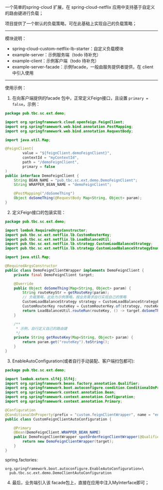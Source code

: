 一个简单的spring-cloud 扩展，在 spring-cloud-netflix 应用中支持基于自定义的路由键进行负载；

项目提供了一个默认的负载策略，可在此基础上实现自己的负载策略；

***
模块说明：

* spring-cloud-custom-netflix-lb-starter：自定义负载模块
* example-server：示例服务端（todo 待补充）
* example-client：示例客户端（todo 待补充）
* example-server-facade：示例facade，一般由服务提供者提供，在 client 中引入使用

***
使用示例：

1. 在向客户端提供的facade 包中，正常定义Feign接口，且设置 `primary = false`，示例：

```java
package pub.tbc.sc.ext.demo;

import org.springframework.cloud.openfeign.FeignClient;
import org.springframework.web.bind.annotation.PostMapping;
import org.springframework.web.bind.annotation.RequestBody;

import java.util.Map;

@FeignClient(
        value = "${feignClient.demoFeignClient}",
        contextId = "myContextId",
        path = "/demoFeignClient",
        primary = false
)
public interface DemoFeignClient {
    String BEAN_NAME = "pub.tbc.sc.ext.demo.DemoFeignClient";
    String WRAPPER_BEAN_NAME = "demoFeignClient";

    @PostMapping("/doSomeThing")
    Object doSomeThing(@RequestBody Map<String, Object> param);
}
```

2. 定义Feign接口的包装实现：

```java
package pub.tbc.sc.ext.demo;

import lombok.RequiredArgsConstructor;
import pub.tbc.sc.ext.netflix.lb.CustomRouterKey;
import pub.tbc.sc.ext.netflix.lb.LoadBalanceUtil;
import pub.tbc.sc.ext.netflix.lb.strategy.CustomLoadBalanceStrategy;
import pub.tbc.sc.ext.netflix.lb.strategy.CustomLoadBalanceStrategyEnum;

import java.util.Map;

@RequiredArgsConstructor
public class DemoFeignClientWrapper implements DemoFeignClient {
    private final DemoFeignClient target;

    @Override
    public Object doSomeThing(Map<String, Object> param) {
        String routeKeyStr = getRouteKey(param);
        // 负载策略，此处为示例策略，按业务需求自行实现自己的策略
        CustomLoadBalanceStrategy strategy = CustomLoadBalanceStrategyEnum.MODULUS;
        CustomRouterKey routeKey = CustomRouterKey.of(strategy, routeKeyStr);
        return LoadBalanceUtil.routeRun(routeKey, () -> target.doSomeThing(param));
    }

    /**
     * 示例，自行定义自己的路由键
     */
    private String getRouteKey(Map<String, Object> param) {
        return param.get("routeKey").toString();
    }
}

```

3. EnableAutoConfiguration(或者自行手动装配、客户端扫包都可):

```java
package pub.tbc.sc.ext.demo;

import lombok.extern.slf4j.Slf4j;
import org.springframework.beans.factory.annotation.Qualifier;
import org.springframework.boot.autoconfigure.condition.ConditionalOnProperty;
import org.springframework.context.annotation.Bean;
import org.springframework.context.annotation.Configuration;
import org.springframework.context.annotation.Primary;

@Configuration
@ConditionalOnProperty(prefix = "custom.feignClientWrapper", name = "enable", matchIfMissing = true)
public class CustomFeignClientAutoConfiguration {

    @Primary
    @Bean(DemoFeignClient.WRAPPER_BEAN_NAME)
    public DemoFeignClientWrapper spotOrderFeignClientWrapper(@Qualifier(DemoFeignClient.BEAN_NAME) DemoFeignClient target) {
        return new DemoFeignClientWrapper(target);
    }
}

```

spring.factories:

```properties
org.springframework.boot.autoconfigure.EnableAutoConfiguration=\
  pub.tbc.sc.ext.demo.DemoClientAutoConfiguration
```

4. 最后，业务端引入该 facade包上，直接在应用中注入MyInterface即可；


